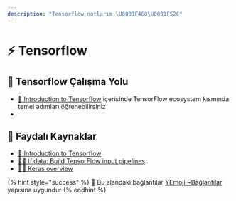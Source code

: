 ```yaml
---
description: "Tensorflow notlarım \U0001F468‍\U0001F52C"
---
```


# ⚡ Tensorflow

## 🚩 Tensorflow Çalışma Yolu

* [📖 Introduction to Tensorflow](https://www.tensorflow.org/learn) içerisinde TensorFlow ecosystem kısmında temel adımları öğrenebilirsiniz
* 
## 🔗 Faydalı Kaynaklar

* [📖 Introduction to Tensorflow](https://www.tensorflow.org/learn)
* [👨‍🏫 tf.data: Build TensorFlow input pipelines](https://www.tensorflow.org/guide/data)
* [👨‍🏫 Keras overview](https://www.tensorflow.org/guide/keras/overview/)

{% hint style="success" %}
🚀 Bu alandaki bağlantılar [YEmoji ~Bağlantılar](https://emoji.yemreak.com/kullanim/baglantilar) yapısına uygundur
{% endhint %}

